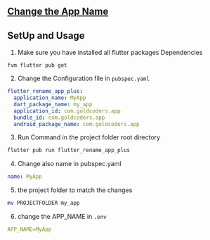 ## [Change the App Name](https://pub.dev/packages/flutter_rename_app_plus)

## SetUp and Usage

1. Make sure you have installed all flutter packages Dependencies

```
fvm flutter pub get
```

2.  Change the Configuration file in `pubspec.yaml`

```yaml
flutter_rename_app_plus:
  application_name: MyApp
  dart_package_name: my_app
  application_id: com.goldcoders.app
  bundle_id: com.goldcoders.app
  android_package_name: com.goldcoders.app
```

3. Run Command in the project folder root directory

```sh
flutter pub run flutter_rename_app_plus
```

4. Change also name in pubspec.yaml
```yaml
name: MyApp
```

5. the project folder to match the changes
```sh
mv PROJECTFOLDER my_app
```

6. change the APP_NAME in `.env`
```yaml
APP_NAME=MyApp
```
